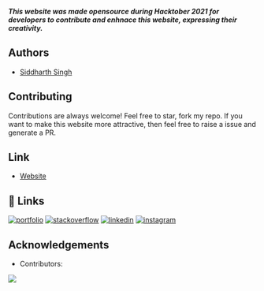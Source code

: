 

***This website was made opensource during Hacktober 2021 for developers to contribute and enhnace this website, expressing their creativity.***

  
## Authors

- [Siddharth Singh](https://github.com/SiddyDevelops)

  
## Contributing

Contributions are always welcome! Feel free to star, fork my repo. If you want to make this website more attractive, then feel free to raise a issue and generate a PR.

  
## Link

- [Website](https://siddydevelops.github.io/)
  
## 🔗 Links
[![portfolio](https://img.shields.io/badge/my_portfolio-000?style=for-the-badge&logo=ko-fi&logoColor=white)](https://siddydevelops.github.io/My-Personalized-Website/)
[![stackoverflow](https://img.shields.io/badge/Stack_Overflow-FE7A16?style=for-the-badge&logo=stack-overflow&logoColor=white)](https://stackoverflow.com/users/14918781/siddharth-singh)
[![linkedin](https://img.shields.io/badge/linkedin-0A66C2?style=for-the-badge&logo=linkedin&logoColor=white)](https://www.linkedin.com/in/siddharth-singh-08/)
[![instagram](https://img.shields.io/badge/Instagram-E4405F?style=for-the-badge&logo=instagram&logoColor=white)](https://www.instagram.com/_siddy_08_/)


## Acknowledgements

 - Contributors:
 
<a href="https://github.com/SiddyDevelops/SiddyDevelops.github.io/graphs/contributors">
  <img src="https://contrib.rocks/image?repo=SiddyDevelops/SiddyDevelops.github.io" />
</a>


  
